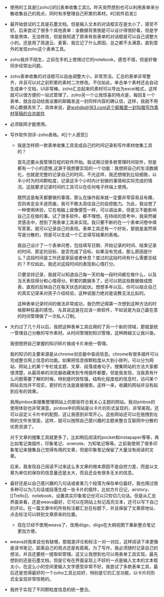 - 使用的工具是[[zoho]]的[[表单收集工具]]。昨天突然想到也可以利用表单来分散收集自己的观点，同时有序整理自己积累的素材。#[[软件启发]]
- 最开始尝试的工具是石墨文档，但是输入文本的对话框实在是太小了，感受不好。后来尝试了很多个其他表单：金数据背景倒是可以设计得很好看，但是字体是黑体，无法修改，但是我知道了原来有些表单的对话框是可以自己调整大小的。还是用了简道云、麦客、我忘记了什么原因，总之都不太满意。直到意外的发现zoho这个表单工具。
- zoho我并不陌生，之前在手机上使用过它的notebook，感觉不错，但是好像同步经常出问题。
- zoho表单收集的对话框可以自由调整大小，非常灵活。汇总的表单非常整齐，并且可以对之前积累的素材二次修改。不仅如此，单击单个素材还会自动生成单个文档，UI非常棒。zoho汇总起来的素材可以导出为excel格式，这样就可以很方便的一站式管理了。zoho另一个让我惊喜的特点是，每回复一个表单，就会自动给我设置的邮箱发送一封同样内容的确认信，这样，我就不用担心数据丢失了。具体来说，是wxhdp@163.com这个邮箱里一封叫做写作素材草稿的合并邮件
- 必须联网才能使用。
- 写作软件测评-zoho表格。#[[个人感受]]
    - 我是怎样把一款表单收集工具变成自己的时间记录和写作素材收集工具的？
      
      首先还要从我管理日程的软件开始。我试用过很多款管理时间软件，但是都有一个小的遗憾,这源于我想要实现的一个功能：我想把自己的生活数据化，也就是完整的记录自己的时间，不光这样，我还想做到比较细致，以半小时为时间颗粒度，记录这半个小时内计划做的事情和实际完成的情况。这就要求记录时间的工具可以在任何电子终端上使用。
      
      既然这是每天都要做的事情，那么在操作起来就一定要非常容易且有趣，否则肯定会半途而废。我可不敢太高估自己的自控能力。为此，我设想了一种使用体验，它在电脑上就像便签一样，可以调出来，但是又不能影响自己正在做的事。试了很多软件，都不理想。在持续的思考中，我突然被灵感击中，想到了用表单工具来实现。我只要不断的在一个表单问卷中填写答案，就可以记录自己的表现。表单工具还有一个好处，那就是虽然填写是分散的，但是可以生成一个汇总填写结果的表格。
      
      我自己设计了一个表单问卷，包括填写日期、开始记录的时间、结束记录的时间、原定的目标、是否完成了目标、如果没有完成，那么原因是什么？这段时间是工作还是家庭或者休息？度过的这段时间有什么需要总结的？不仅如此，我还对这段时间的表现和心情打分。
      
      只要坚持记录，我就可以知道自己每一天的每一段时间都在做什么，以及当天表现得分和心情得分。积累的数据多了，还可以把这些数据做成图表，直观的反映自己在每天状态的起伏。想想多年以后，你可以结合自己的真实记录来对孩子介绍经验，这种说服力绝对是说教无法比拟的。
      
      这种表单记录时间的做法非常成功，我仍然记得第一次想到这种方法的时候那种狂喜的感觉。 与其说这是在应该一款软件，不如说是为自己最在意的时间管理做了一次私人订制。
- 大约过了几个月以后，我把这种表单工具应用的了另一个新的领域，那就是统一管理自己分散的写作素材。从时间管理到知识管理，这种跨越又让我兴奋。
  
  我很想把自己掌握的知识碎片做成卡片来统一管理。
  
  我的知识的主要来源是从chrome浏览器中查阅信息。chrome有很多插件可以完成整合网上信息的功能。如果把信息按颗粒度从大到小排列，可以分为网站、网站上的某个专栏或主题、文章、段落或者句子。搜集网站的方法大家都很清楚，从最简单的浏览器收藏夹到专用插件都要。但是我发现，当我真有什么问题需要了解的时候，特别是时效性强，结构化程度低的信息时，访问某个网站去找并不现实，更好的方法是直接搜索。这样一来，收藏的网站并没有起到应有的效果。
  
  我用pinbox来搜集整理网站上的那些符合我关心主题的网站。我对pinbox的使用体验也非常满意。pinbox中的网站是以卡片的形式呈现的，非常美观。还可以自定义卡片中的配图，这让我感到非常开心。这些网站还可以在拖拽到左侧的文件夹里面，这样，就可以按照自己感兴趣的主题来整合互联网中分散的优质资源了。
  
  对于文章的搜集工具就更多了。比如稍后阅读的pocket和instapaper等等，再比如笔记类插件，印象笔记、onenote、为知笔记等等。之前我使用了很多印象笔记来搜集自己觉得有用的文章，但是印象笔记保留了大量没有阅读的文章。
  
  后来，我发现自己阅读不过来这么多文章的根本原因不是自控力差，而是以文章为单位的保存的信息量还是太大，而且还会有很多无关的信息。
  
- 最好还是以自己感兴趣的几句话或者某几个段落为保存单位最好。我也用过很多种可以为几句话或段落生成一张卡片的插件，比如方片日记，airstory、[[Trello]]、notebook，设置其实印象笔记也可以只剪切几句话。但是从汇总界面来看，还是weava最好，它可以在网站上标记高亮文本，还可以写下自己的评论。在一篇文章中的所有标注都汇总在标题下，并且保留了文章原地址、点击标注可以转到文章原来的位置。
    - 现在已经不使用weava了，改用diigo，diigo在大纲视图下重新整合笔记更加方便。
- weava对我来说也有缺憾，那就是评论和标注一对一对应，这样阅读下来更像是读书笔记，距离自己的观点还是有距离。为了写作，我必须随时记录自己的想法，并且还要统一提取和管理。这又让我想到也可以用表单工具实现。最先想到的还是石墨文档，但是它有在界面呈现上不好的一点是输入文本的文本框太小，在这么小的空间里输入文字感受非常不好。我尝试了多款表单工具，最后还是觉得最好的一个zoho工具比较好，特别是它的汇总功能，以卡片的形式全呈现非常惊艳的。
- 我终于实现了不同颗粒度信息的统一整合。
